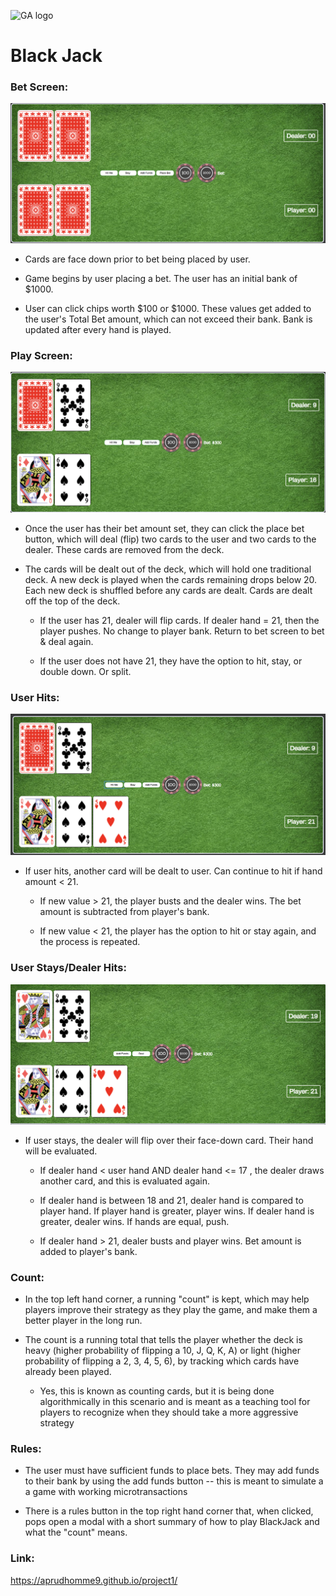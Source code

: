 ![GA logo](https://ga-dash.s3.amazonaws.com/production/assets/logo-9f88ae6c9c3871690e33280fcf557f33.png)
# Black Jack

### Bet Screen:

![Bet Screen](images/Bet-Screen.png)

* Cards are face down prior to bet being placed by user.

* Game begins by user placing a bet. The user has an initial bank of $1000.

* User can click chips worth $100 or $1000. These values get added to the user's Total Bet amount, which can not exceed their bank. Bank is updated after every hand is played.

### Play Screen:

![Play Screen](images/Play-Screen.png)

* Once the user has their bet amount set, they can click the place bet button, which will deal (flip) two cards to the user and two cards to the dealer. These cards are removed from the deck.

* The cards will be dealt out of the deck, which will hold one traditional deck. A new deck is played when the cards remaining drops below 20. Each new deck is shuffled before any cards are dealt. Cards are dealt off the top of the deck.

	* If the user has 21, dealer will flip cards. If dealer hand = 21, then the player pushes. No change to player bank. Return to bet screen to bet & deal again.

	* If the user does not have 21, they have the option to hit, stay, or double down. Or split.

### User Hits:
![User Hit](images/User-Hit.png)
* If user hits, another card will be dealt to user. Can continue to hit if hand amount < 21.

	* If new value > 21, the player busts	and the dealer wins. The bet amount is subtracted from player's bank.

	* If new value < 21, the player has the option to hit or stay again, and the process is repeated.


### User Stays/Dealer Hits:
![Dealer Hit](images/Dealer-Hit.png)

* If user stays, the dealer will flip over their face-down card. Their hand will be evaluated.

	* If dealer hand < user hand AND dealer hand <= 17 , the dealer draws another card, and this is evaluated again.

	* If dealer hand is between 18 and 21, dealer hand is compared to player hand. If player hand is greater, player wins. If dealer hand is greater, dealer wins. If hands are equal, push.

	* If dealer hand > 21, dealer busts and player wins. Bet amount is added to player's bank.

### Count:
* In the top left hand corner, a running "count" is kept, which may help players improve their strategy as they play the game, and make them a better player in the long run.

* The count is a running total that tells the player whether the deck is heavy (higher probability of flipping a 10, J, Q, K, A) or light (higher probability of flipping a 2, 3, 4, 5, 6), by tracking which cards have already been played.
	* Yes, this is known as counting cards, but it is being done algorithmically in this scenario and is meant as a teaching tool for players to recognize when they should take a more aggressive strategy

### Rules:
* The user must have sufficient funds to place bets. They may add funds to their bank by using the add funds button -- this is meant to simulate a a game with working microtransactions 

* There is a rules button in the top right hand corner that, when clicked, pops open a modal with a short summary of how to play BlackJack and what the "count" means.

### Link:

https://aprudhomme9.github.io/project1/


